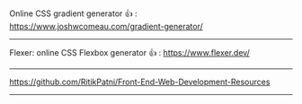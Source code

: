
 Online CSS gradient generator 👍 :  
https://www.joshwcomeau.com/gradient-generator/

-----------------------------------------------------
 Flexer: online CSS Flexbox generator  👍 : 
https://www.flexer.dev/

-----------------------------------------------------

https://github.com/RitikPatni/Front-End-Web-Development-Resources

-----------------------------------------------------
